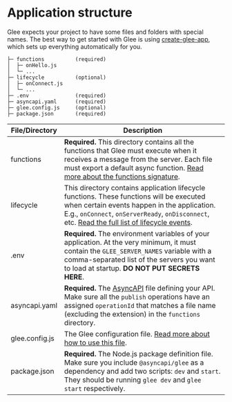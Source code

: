 # Application structure

Glee expects your project to have some files and folders with special names. The best way to get started with Glee is using [create-glee-app](https://github.com/asyncapi/create-glee-app), which sets up everything automatically for you.

```
├─ functions          (required)
│  ├─ onHello.js
│  └─ ...
├─ lifecycle          (optional)
│  ├─ onConnect.js
│  └─ ...
├─ .env               (required)
├─ asyncapi.yaml      (required)
├─ glee.config.js     (optional)
├─ package.json       (required)
```

|File/Directory|Description|
|---|---|
|functions|**Required.** This directory contains all the functions that Glee must execute when it receives a message from the server. Each file must export a default async function. [Read more about the functions signature](./functions.md).
|lifecycle|This directory contains application lifecycle functions. These functions will be executed when certain events happen in the application. E.g., `onConnect`, `onServerReady`, `onDisconnect`, etc. [Read the full list of lifecycle events](./lifecycle-events.md).
|.env|**Required.** The environment variables of your application. At the very minimum, it must contain the `GLEE_SERVER_NAMES` variable with a comma-separated list of the servers you want to load at startup. **DO NOT PUT SECRETS HERE**.
|asyncapi.yaml|**Required.** The [AsyncAPI](https://www.asyncapi.com/docs/specifications/latest) file defining your API. Make sure all the `publish` operations have an assigned `operationId` that matches a file name (excluding the extension) in the `functions` directory.
|glee.config.js|The Glee configuration file. [Read more about how to use this file](./config-file.md).
|package.json|**Required.** The Node.js package definition file. Make sure you include `@asyncapi/glee` as a dependency and add two scripts: `dev` and `start`. They should be running `glee dev` and `glee start` respectively.